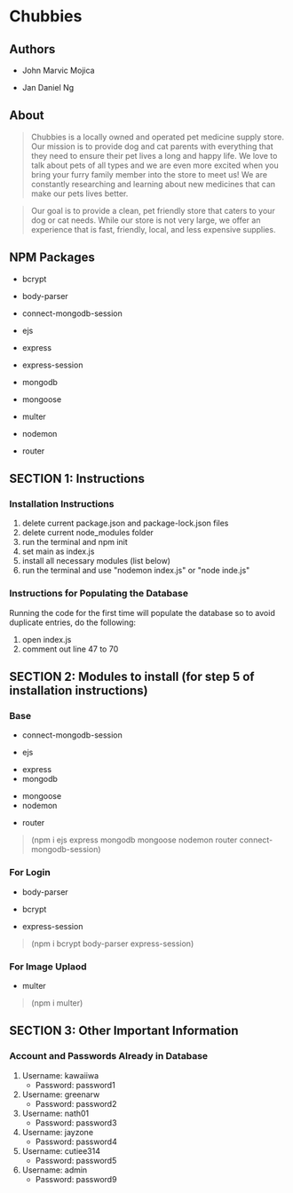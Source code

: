 # Chubbies

## Authors
- John Marvic Mojica
+ Jan Daniel Ng

## About 
> Chubbies is a locally owned and operated pet medicine supply store. Our mission is to provide dog and cat parents with everything that they need to ensure their pet lives a long and happy life. We love to talk about pets of all types and we are even more excited when you bring your furry family member into the store to meet us! We are constantly researching and learning about new medicines that can make our pets lives better.

> Our goal is to provide a clean, pet friendly store that caters to your dog or cat needs. While our store is not very large, we offer an experience that is fast, friendly, local, and less expensive supplies.

## NPM Packages
- bcrypt
+ body-parser
- connect-mongodb-session
+ ejs
- express
+ express-session
- mongodb
+ mongoose
- multer
+ nodemon
- router

## SECTION 1: Instructions
### Installation Instructions
1. delete current package.json and package-lock.json files 
2. delete current node_modules folder
3. run the terminal and npm init
4. set main as index.js
5. install all necessary modules (list below)
6. run the terminal and use "nodemon index.js" or "node inde.js"


### Instructions for Populating the Database
Running the code for the first time will populate the database so to avoid duplicate entries, do the following:
1. open index.js 
2. comment out line 47 to 70  

## SECTION 2: Modules to install (for step 5 of installation instructions)
### Base
- connect-mongodb-session
+ ejs
- express
- mongodb
+ mongoose
+ nodemon
- router
>(npm i ejs express mongodb mongoose nodemon router connect-mongodb-session)

### For Login
+ body-parser
- bcrypt
+ express-session
>(npm i bcrypt body-parser express-session)

### For Image Uplaod
- multer
>(npm i multer)

## SECTION 3: Other Important Information
### Account and Passwords Already in Database
1. Username: kawaiiwa 
    - Password: password1 
2. Username: greenarw 
    - Password: password2 
3. Username: nath01 
    - Password: password3 
4. Username: jayzone
    - Password: password4 
5. Username: cutiee314
    - Password: password5 
6. Username: admin
    - Password: password9

